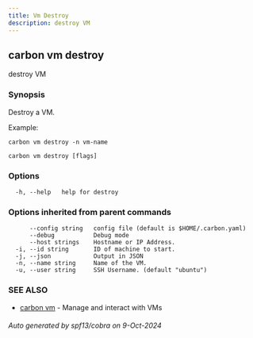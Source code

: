 ```yaml
---
title: Vm Destroy
description: destroy VM
---
```


## carbon vm destroy

destroy VM

### Synopsis

Destroy a VM.

Example:

	carbon vm destroy -n vm-name



```
carbon vm destroy [flags]
```

### Options

```
  -h, --help   help for destroy
```

### Options inherited from parent commands

```
      --config string   config file (default is $HOME/.carbon.yaml)
      --debug           Debug mode
      --host strings    Hostname or IP Address.
  -i, --id string       ID of machine to start.
  -j, --json            Output in JSON
  -n, --name string     Name of the VM.
  -u, --user string     SSH Username. (default "ubuntu")
```

### SEE ALSO

* [carbon vm](carbon_vm.md)	 - Manage and interact with VMs

###### Auto generated by spf13/cobra on 9-Oct-2024
